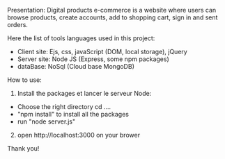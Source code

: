 
Presentation:
Digital products e-commerce is a website where users can browse products, create accounts, add to shopping cart, sign in and sent orders.

Here the list of tools languages used in this project:
  - Client site: Ejs, css, javaScript (DOM, local storage), jQuery
  - Server site: Node JS (Express, some npm packages)
  - dataBase: NoSql (Cloud base MongoDB)

How to use:
1. Install the packages et lancer le serveur Node:
  - Choose the right directory cd ....
  - "npm install" to install all the packages
  - run "node server.js"
2. open http://localhost:3000 on your brower

Thank you!
